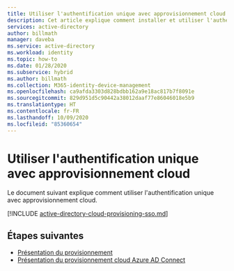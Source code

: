 ```yaml
---
title: Utiliser l'authentification unique avec approvisionnement cloud
description: Cet article explique comment installer et utiliser l'authentification unique avec approvisionnement cloud.
services: active-directory
author: billmath
manager: daveba
ms.service: active-directory
ms.workload: identity
ms.topic: how-to
ms.date: 01/28/2020
ms.subservice: hybrid
ms.author: billmath
ms.collection: M365-identity-device-management
ms.openlocfilehash: ca9afda3303d828bdbb162a9e18ac817b7f8091e
ms.sourcegitcommit: 829d951d5c90442a38012daaf77e86046018e5b9
ms.translationtype: HT
ms.contentlocale: fr-FR
ms.lasthandoff: 10/09/2020
ms.locfileid: "85360654"
---
```

# <a name="using-single-sign-on-with-cloud-provisioning"></a>Utiliser l'authentification unique avec approvisionnement cloud
Le document suivant explique comment utiliser l'authentification unique avec approvisionnement cloud.

[!INCLUDE [active-directory-cloud-provisioning-sso.md](../../../includes/active-directory-cloud-provisioning-sso.md)]





## <a name="next-steps"></a>Étapes suivantes 

- [Présentation du provisionnement](what-is-provisioning.md)
- [Présentation du provisionnement cloud Azure AD Connect](what-is-cloud-provisioning.md)
